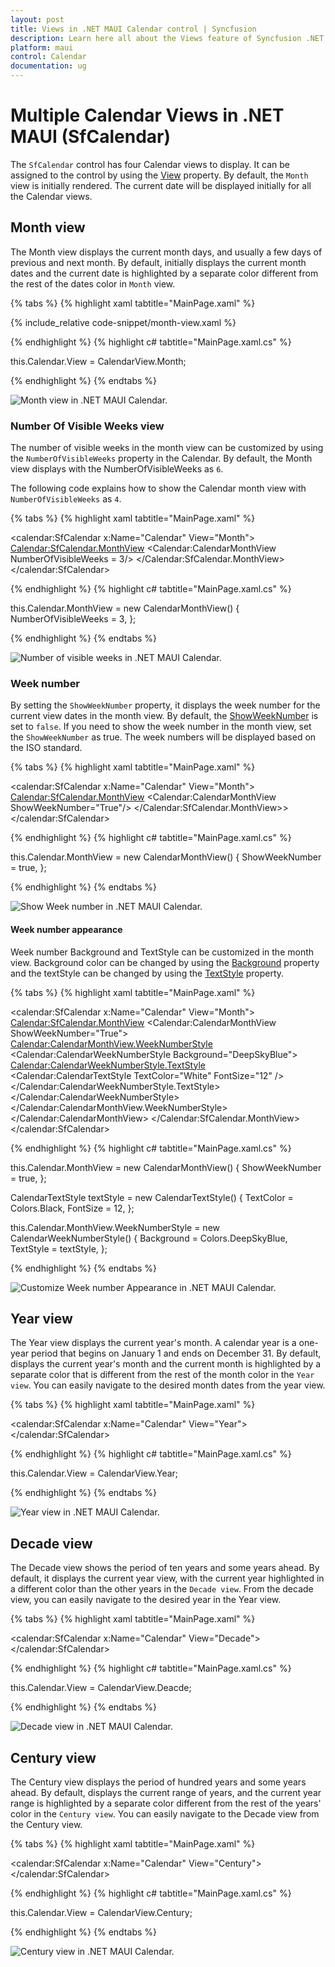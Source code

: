 ```yaml
---
layout: post
title: Views in .NET MAUI Calendar control | Syncfusion
description: Learn here all about the Views feature of Syncfusion .NET MAUI Calendar (SfCalendar) control and more.
platform: maui
control: Calendar
documentation: ug
---
```



# Multiple Calendar Views in .NET MAUI (SfCalendar)
The `SfCalendar` control has four Calendar views to display. It can be assigned to the control by using the [View](https://help.syncfusion.com/cr/maui/Syncfusion.Maui.Calendar.SfCalendar.html#Syncfusion_Maui_Calendar_SfCalendar_View) property. By default, the `Month` view is initially rendered. The current date will be displayed initially for all the Calendar views.

## Month view
The Month view displays the current month days, and usually a few days of previous and next month. By default, initially displays the current month dates and the current date is highlighted by a separate color different from the rest of the dates color in `Month` view.

{% tabs %}
{% highlight xaml tabtitle="MainPage.xaml" %}

{% include_relative code-snippet/month-view.xaml %}

{% endhighlight %}
{% highlight c# tabtitle="MainPage.xaml.cs" %}

this.Calendar.View = CalendarView.Month;

{% endhighlight %}
{% endtabs %}

![Month view in .NET MAUI Calendar.](images/views/maui-month-view.png)

### Number Of Visible Weeks view
The number of visible weeks in the month view can be customized by using the `NumberOfVisibleWeeks` property in the Calendar. By default, the Month view displays with the NumberOfVisibleWeeks as `6`.

The following code explains how to show the Calendar month view with `NumberOfVisibleWeeks` as `4`.

{% tabs %}
{% highlight xaml tabtitle="MainPage.xaml" %}

<calendar:SfCalendar  x:Name="Calendar"
                      View="Month">
                      <Calendar:SfCalendar.MonthView>
                        <Calendar:CalendarMonthView NumberOfVisibleWeeks = 3/>
                      </Calendar:SfCalendar.MonthView>
</calendar:SfCalendar>

{% endhighlight %}
{% highlight c# tabtitle="MainPage.xaml.cs" %}

this.Calendar.MonthView = new CalendarMonthView()
{
    NumberOfVisibleWeeks = 3,
};

{% endhighlight %}
{% endtabs %}

![Number of visible weeks in .NET MAUI Calendar.](images/views/maui-month-view-number-of-weeks.png)

### Week number
By setting the `ShowWeekNumber` property, it displays the week number for the current view dates in the month view. By default, the [ShowWeekNumber](https://help.syncfusion.com/cr/maui/Syncfusion.Maui.Calendar.CalendarMonthView.html#Syncfusion_Maui_Calendar_CalendarMonthView_ShowWeekNumber) is set to `false`. If you need to show the week number in the month view, set the `ShowWeekNumber` as true. The week numbers will be displayed based on the ISO standard.

{% tabs %}
{% highlight xaml tabtitle="MainPage.xaml" %}

<calendar:SfCalendar  x:Name="Calendar" View="Month"> 
                      <Calendar:SfCalendar.MonthView>
                        <Calendar:CalendarMonthView ShowWeekNumber="True"/>
                      </Calendar:SfCalendar.MonthView>>
</calendar:SfCalendar>

{% endhighlight %}
{% highlight c# tabtitle="MainPage.xaml.cs" %}

this.Calendar.MonthView = new CalendarMonthView()
{
    ShowWeekNumber = true,
};

{% endhighlight %}
{% endtabs %}

![Show Week number in .NET MAUI Calendar.](images/views/maui-month-view-show-week-numbers.png)


#### Week number appearance
Week number Background and TextStyle can be customized in the month view. Background color can be changed by using the [Background](https://help.syncfusion.com/cr/maui/Syncfusion.Maui.Calendar.CalendarWeekNumberStyle.html#Syncfusion_Maui_Calendar_CalendarWeekNumberStyle_Background) property and the textStyle can be changed by using the [TextStyle](https://help.syncfusion.com/cr/maui/Syncfusion.Maui.Calendar.CalendarWeekNumberStyle.html#Syncfusion_Maui_Calendar_CalendarWeekNumberStyle_TextStyle) property.

{% tabs %}
{% highlight xaml tabtitle="MainPage.xaml" %}

<calendar:SfCalendar  x:Name="Calendar"  View="Month">
            <Calendar:SfCalendar.MonthView>
                <Calendar:CalendarMonthView ShowWeekNumber="True">
                    <Calendar:CalendarMonthView.WeekNumberStyle>
                        <Calendar:CalendarWeekNumberStyle Background="DeepSkyBlue">
                            <Calendar:CalendarWeekNumberStyle.TextStyle>
                                <Calendar:CalendarTextStyle TextColor="White" FontSize="12" />
                            </Calendar:CalendarWeekNumberStyle.TextStyle>
                        </Calendar:CalendarWeekNumberStyle>
                    </Calendar:CalendarMonthView.WeekNumberStyle>
                </Calendar:CalendarMonthView>
            </Calendar:SfCalendar.MonthView>
</calendar:SfCalendar>

{% endhighlight %}
{% highlight c# tabtitle="MainPage.xaml.cs" %}

this.Calendar.MonthView = new CalendarMonthView()
{
    ShowWeekNumber = true,
};

CalendarTextStyle textStyle = new CalendarTextStyle()
{
    TextColor = Colors.Black,
    FontSize = 12,
};

this.Calendar.MonthView.WeekNumberStyle = new CalendarWeekNumberStyle()
{
    Background = Colors.DeepSkyBlue,
    TextStyle = textStyle,
};

{% endhighlight %}
{% endtabs %}

![Customize Week number Appearance in .NET MAUI Calendar.](images/views/maui-month-view-show-week-numbers-customize.png)


## Year view
The Year view displays the current year's month. A calendar year is a one-year period that begins on January 1 and ends on December 31. By default, displays the current year's month and the current month is highlighted by a separate color that is different from the rest of the month color in the `Year view`. You can easily navigate to the desired month dates from the year view.

{% tabs %}
{% highlight xaml tabtitle="MainPage.xaml" %}

<calendar:SfCalendar  x:Name="Calendar" 
                        View="Year">
</calendar:SfCalendar>

{% endhighlight %}
{% highlight c# tabtitle="MainPage.xaml.cs" %}

this.Calendar.View = CalendarView.Year;

{% endhighlight %}
{% endtabs %}

![Year view in .NET MAUI Calendar.](images/views/maui-year-view.png)

## Decade view
The Decade view shows the period of ten years and some years ahead. By default, it displays the current year view, with the current year highlighted in a different color than the other years in the `Decade view`. From the decade view, you can easily navigate to the desired year in the Year view.

{% tabs %}
{% highlight xaml tabtitle="MainPage.xaml" %}

<calendar:SfCalendar  x:Name="Calendar" 
                        View="Decade">
</calendar:SfCalendar>

{% endhighlight %}
{% highlight c# tabtitle="MainPage.xaml.cs" %}

this.Calendar.View = CalendarView.Deacde;

{% endhighlight %}
{% endtabs %}

![Decade view in .NET MAUI Calendar.](images/views/maui-decade-view.png)

## Century view
The Century view displays the period of hundred years and some years ahead. By default, displays the current range of years, and the current year range is highlighted by a separate color different from the rest of the years' color in the `Century view`. You can easily navigate to the Decade view from the Century view.

{% tabs %}
{% highlight xaml tabtitle="MainPage.xaml" %}

<calendar:SfCalendar  x:Name="Calendar" 
                        View="Century">
</calendar:SfCalendar>

{% endhighlight %}
{% highlight c# tabtitle="MainPage.xaml.cs" %}

this.Calendar.View = CalendarView.Century;

{% endhighlight %}
{% endtabs %}

![Century view in .NET MAUI Calendar.](images/views/maui-century-view.png)